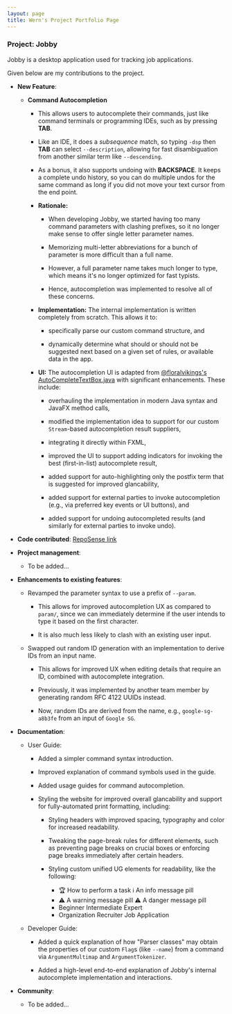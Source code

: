 ```yaml
---
layout: page
title: Wern's Project Portfolio Page
---
```


<div class="reset-page-break-defaults" markdown="1">

### Project: Jobby

Jobby is a desktop application used for tracking job applications.

Given below are my contributions to the project.

* **New Feature**:

  * **Command Autocompletion**

    * This allows users to autocomplete their commands, just like command terminals or programming IDEs, such as by pressing **TAB**.

    * Like an IDE, it does a _subsequence_ match, so typing `-dsp` then **TAB** can select `--description`, allowing for fast disambiguation from another similar term like `--descending`.

    * As a bonus, it also supports undoing with **BACKSPACE**. It keeps a complete undo history, so you can do multiple undos for the same command as long if you did not move your text cursor from the end point.

    * **Rationale:**

      * When developing Jobby, we started having too many command parameters with clashing prefixes, so it no longer make sense to offer single letter parameter names.

      * Memorizing multi-letter abbreviations for a bunch of parameter is more difficult than a full name.

      * However, a full parameter name takes much longer to type, which means it's no longer optimized for fast typists.

      * Hence, autocompletion was implemented to resolve all of these concerns.

    * **Implementation:** The internal implementation is written completely from scratch. This allows it to:

      * specifically parse our custom command structure, and

      * dynamically determine what should or should not be suggested next based on a given set of rules, or available data in the app.

    * **UI:** The autocompletion UI is adapted from [@floralvikings's AutoCompleteTextBox.java](https://gist.github.com/floralvikings/10290131) with significant enhancements. These include:

      * overhauling the implementation in modern Java syntax and JavaFX method calls,

      * modified the implementation idea to support for our custom `Stream`-based autocompletion result suppliers,

      * integrating it directly within FXML,

      * improved the UI to support adding indicators for invoking the best (first-in-list) autocomplete result,

      * added support for auto-highlighting only the postfix term that is suggested for improved glancability,

      * added support for external parties to invoke autocompletion (e.g., via preferred key events or UI buttons), and

      * added support for undoing autocompleted results (and similarly for external parties to invoke undo).

* **Code contributed**: [RepoSense link](https://nus-cs2103-ay2324s1.github.io/tp-dashboard/?search=AY2324S1-CS2103T-W08-3&sort=groupTitle&sortWithin=title&timeframe=commit&mergegroup=&groupSelect=groupByRepos&breakdown=true&checkedFileTypes=docs~functional-code~test-code~other&since=2023-09-22&tabOpen=true&tabType=authorship&tabAuthor=wxwern&tabRepo=AY2324S1-CS2103T-W08-3%2Ftp%5Bmaster%5D&authorshipIsMergeGroup=false&authorshipFileTypes=docs~other~functional-code~test-code&authorshipIsBinaryFileTypeChecked=false&authorshipIsIgnoredFilesChecked=false)

* **Project management**:

  * To be added...

* **Enhancements to existing features**:

  * Revamped the parameter syntax to use a prefix of `--param`.

    * This allows for improved autocompletion UX as compared to `param/`, since we can immediately determine if the user intends to type it based on the first character.

    * It is also much less likely to clash with an existing user input.

  * Swapped out random ID generation with an implementation to derive IDs from an input name.

    * This allows for improved UX when editing details that require an ID, combined with autocomplete integration.

    * Previously, it was implemented by another team member by generating random RFC 4122 UUIDs instead.

    * Now, random IDs are derived from the name, e.g., `google-sg-a8b3fe` from an input of `Google SG`.

* **Documentation**:

  * User Guide:

    * Added a simpler command syntax introduction.

    * Improved explanation of command symbols used in the guide.

    * Added usage guides for command autocompletion.

    * Styling the website for improved overall glancability and support for fully-automated print formatting, including:

      * Styling headers with improved spacing, typography and color for increased readability.

      * Tweaking the page-break rules for different elements, such as preventing page breaks on crucial boxes or enforcing page breaks immediately after certain headers.

      * Styling custom unified UG elements for readability, like the following:
        * <span class="learning-outcome pill">:trophy: How to perform a task</span> <span class="information pill">:information_source: An info message pill</span>
        * <span class="warning pill">:warning: A warning message pill</span> <span class="danger pill">:warning: A danger message pill</span>
        * <span class="beginner pill">Beginner</span> <span class="intermediate pill">Intermediate</span> <span class="expert pill">Expert</span>
        * <span class="applies-to pill"><span class="jobby-data-class pill">Organization</span> <span class="jobby-data-class pill">Recruiter</span> <span class="jobby-data-class pill">Job Application</span></span>

  * Developer Guide:

    * Added a quick explanation of how "Parser classes" may obtain the properties of our custom `Flag`s (like `--name`) from a command via `ArgumentMultimap` and `ArgumentTokenizer`.

    * Added a high-level end-to-end explanation of Jobby's internal autocomplete implementation and interactions.

* **Community**:
  * To be added...

</div>
